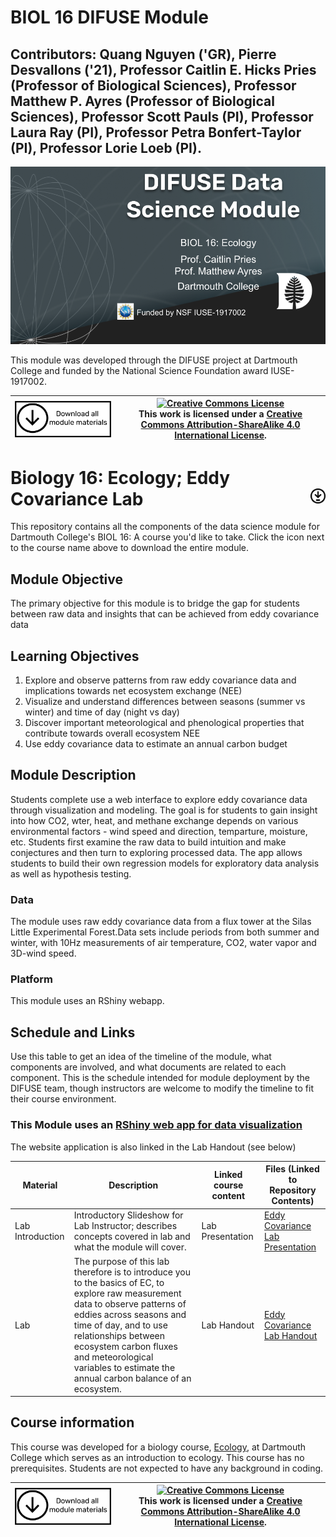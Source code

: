 # BIOL 16 DIFUSE Module 

## Contributors: Quang Nguyen ('GR), Pierre Desvallons ('21), Professor Caitlin E. Hicks Pries (Professor of Biological Sciences), Professor Matthew P. Ayres (Professor of Biological Sciences), Professor Scott Pauls (PI), Professor Laura Ray (PI), Professor Petra Bonfert-Taylor (PI), Professor Lorie Loeb (PI).

![DIFUSE Data Science Module.  Biology 16: Ecology. Professors Caitlin Pries & Matthew Ayres, Dartmouth College. Funded by NSF IUSE1917002](repository-assets/DIFUSE-BIOL-16.png "DIFUSE Data Science Module.  Biology 16: Ecology.  Professors Caitlin Pries & Matthew Ayres, Dartmouth College. Funded by NSF IUSE1917002")

This module was developed through the DIFUSE project at Dartmouth College and funded by the National Science Foundation award IUSE-1917002.

|[<img src="repository-assets/download-all.png" alt="Download the entire module" align="center" style="width: 4in;" />](https://github.com/difuse-dartmouth/sociology-health-outcomes/archive/refs/heads/main.zip)| <a rel="license" href="http://creativecommons.org/licenses/by-sa/4.0/"><img alt="Creative Commons License" style="width=2in" src="https://i.creativecommons.org/l/by-sa/4.0/88x31.png" /><br></a>This work is licensed under a <a rel="license" href="http://creativecommons.org/licenses/by-sa/4.0/">Creative Commons Attribution-ShareAlike 4.0 International License</a>. |
|---------|----------|

# Biology 16: Ecology; Eddy Covariance Lab <a href="https://github.com/difuse-dartmouth/BIOL16_X20/archive/refs/heads/main.zip"><img src="https://github.com/difuse-dartmouth/.github/blob/ecc522189d093025100d24feef5fc134f592c677/profile/download_button.png" alt="Download the entire module" align="right" style="width: 0.25in;"></a>

This repository contains all the components of the data science module for Dartmouth College's BIOL 16: A course you'd like to take.  Click the icon next to the course name above to download the entire module.

## Module Objective

The primary objective for this module is to bridge the gap for students between raw data and insights that can be achieved from eddy covariance data 

## Learning Objectives

1.	Explore and observe patterns from raw eddy covariance data and implications towards net ecosystem exchange (NEE)
2.	Visualize and understand differences between seasons (summer vs winter) and time of day (night vs day)
3.	Discover important meteorological and phenological properties that contribute towards overall ecosystem NEE
4.	Use eddy covariance data to estimate an annual carbon budget

## Module Description
Students complete use a web interface to explore eddy covariance data through visualization and modeling.  The goal is for students to gain insight into how CO2, wter, heat, and methane exchange depends on various environmental factors - wind speed and direction, temparture, moisture, etc.  Students first examine the raw data to build intuition and make conjectures and then turn to exploring processed data.  The app allows students to build their own regression models for exploratory data analysis as well as hypothesis testing.

### Data
The module uses raw eddy covariance data from a flux tower at the Silas Little Experimental Forest.Data sets include periods from both summer and winter, with 10Hz measurements of air temperature, CO2, water vapor and 3D-wind speed. 

### Platform
This module uses an RShiny webapp.

## Schedule and Links

Use this table to get an idea of the timeline of the module, what components are involved, and what documents are related to each component. This is the schedule intended for module deployment by the DIFUSE team, though instructors are welcome to modify the timeline to fit their course environment.

### This Module uses an [RShiny web app for data visualization](https://difuse-dartmouth.shinyapps.io/DIFUSEEddyCovariance/)
The website application is also linked in the Lab Handout (see below)

| Material |  Description | Linked course content | Files (Linked to Repository Contents) |
|------------------|-----------------|----------------------------------------|--------------------------------------------------|
| Lab Introduction | Introductory Slideshow for Lab Instructor; describes concepts covered in lab and what the module will cover.| Lab Presentation |[Eddy Covariance Lab Presentation](logistics) |
| Lab | The purpose of this lab therefore is to introduce you to the basics of EC, to explore raw measurement data to observe patterns of eddies across seasons and time of day, and to use relationships between ecosystem carbon fluxes and meteorological variables to estimate the annual carbon balance of an ecosystem.  | Lab Handout |[Eddy Covariance Lab Handout](components) |


## Course information
This course was developed for a biology course, [Ecology](http://dartmouth.smartcatalogiq.com/current/orc/Departments-Programs-Undergraduate/Biological-Sciences/BIOL-Biological-Sciences-Undergraduate/BIOL-16), at Dartmouth College which serves as an introduction to ecology.  This course has no prerequisites. Students are not expected to have any background in coding.


|[<img src="repository-assets/download-all.png" alt="Download the entire module" align="center" style="width: 4in;" />](https://github.com/difuse-dartmouth/sociology-health-outcomes/archive/refs/heads/main.zip)| <a rel="license" href="http://creativecommons.org/licenses/by-sa/4.0/"><img alt="Creative Commons License" style="width=2in" src="https://i.creativecommons.org/l/by-sa/4.0/88x31.png" /><br></a>This work is licensed under a <a rel="license" href="http://creativecommons.org/licenses/by-sa/4.0/">Creative Commons Attribution-ShareAlike 4.0 International License</a>. |
|---------|----------|
